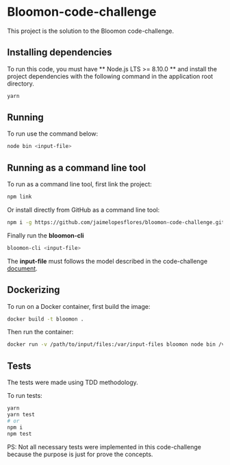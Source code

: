 # Bloomon-code-challenge

This project is the solution to the Bloomon code-challenge.

## Installing dependencies

To run this code, you must have ** Node.js LTS >= 8.10.0 ** and install the project dependencies with the following command in the application root directory.
```bash
yarn
```

## Running

To run use the command below:
```bash
node bin <input-file>
```

## Running as a command line tool

To run as a command line tool, first link the project:
```bash
npm link

```

Or install directly from GitHub as a command line tool:
```bash
npm i -g https://github.com/jaimelopesflores/bloomon-code-challenge.git
```

Finally run the **bloomon-cli**
```bash
bloomon-cli <input-file>
```

The **input-file** must follows the model described in the code-challenge [document](https://drive.google.com/file/d/1iHIzsBid0BU-ns7tU47kBlrKEiBrpnsR/view).


## Dockerizing

To run on a Docker container, first build the image:
```bash
docker build -t bloomon .
```

Then run the container:
```bash
docker run -v /path/to/input/files:/var/input-files bloomon node bin /var/input-files/input-file-name.txt
```

## Tests

The tests were made using TDD methodology.

To run tests:
```bash
yarn 
yarn test
# or 
npm i
npm test
```

PS: Not all necessary tests were implemented in this code-challenge because the purpose is just for prove the concepts.